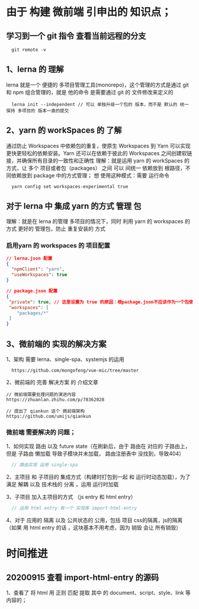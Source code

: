 # 由于 构建 微前端 引申出的 知识点；

## 学习到一个 git 指令 查看当前远程的分支
```shell
  git remote -v
```

## 1、lerna 的 理解

lerna 就是一个 便捷的 多项目管理工具(monorepo)，这个管理的方式是通过 git 和 npm 组合管理的，就是 他的命令 是需要通过 git 的 文件修改来定义的
```shell
  lerna init --independent // 可以 单独升级一个包的 版本，而不是 默认的 统一 保持 多项目的 版本一直的提交
```

## 2、yarn 的 workSpaces 的 了解

<!-- https://www.dazhuanlan.com/2019/12/25/5e027015a4775/ -->

通过防止 Workspaces 中依赖包的重复，使原生 Workspaces 到 Yarn 可以实现更快更轻松的依赖安装。Yarn 还可以在依赖于彼此的 Workspaces 之间创建软链接，并确保所有目录的一致性和正确性
理解：就是运用 yarn 的 workSpaces 的方式，让 多个 项目或者包（packages） 之间 可以 间统一 依赖放到 根路径，不同依赖放到 package 中的方式管理；
想 使用这种模式：需要 运行命令
```shell
  yarn config set workspaces-experimental true
```

## 对于 lerna 中 集成 yarn 的方式 管理 包

理解：就是在 lerna 的管理 多项目的情况下，同时 利用 yarn 的 workspaces 的方式 更好的 管理包，防止 重复安装的 方式

### 启用yarn 的 workspaces 的 项目配置
```json
// lerna.json 配置
{
  "npmClient": "yarn",
  "useWorkspaces": true
}
```
```json
// package.json 配置
{
 "private": true, // 这里设置为 true 的原因：根package.json不应该作为一个包使用，它通常会包含与其他项目共享的代码或特定的业务代码，这就是我们将其标记为“私有”的原因
 "workspaces": [
    "packages/*"
 ]
}
```

## 3、微前端的 实现的解决方案
1、架构 需要 lerna、single-spa、systemjs 的运用 
```url
  https://github.com/mongofeng/vue-mic/tree/master
```

2、微前端的 完善 解决方案 的 介绍文章

```url
// 微前端需要处理问题的演进内容
https://zhuanlan.zhihu.com/p/78362028

// 提出了 qiankun 这个 微前端架构
https://github.com/umijs/qiankun
```

### 微前端 需要解决的 问题；
1、如何实现 路由 以及 future state（在刷新后，由于 路由在 对应的 子路由上，但是 子路由 懒加载 导致子模块并未加载， 路由注册表中 没找到，导致404）
```js
  // 路由实现 运用 single-spa
```

2、主项目 和 子项目的 集成方式（构建时打包到一起 和 运行时动态加载），为了 满足 解耦 以及 技术栈的 分离 ，运用 运行时加载

3、子项目 加入主项目的方式 （js entry 和 html entry）
```js
  // 运用 html entry 有一个 实现库 import-html-entry
```

4、对于 应用的 隔离 以及 公共状态的 公用，包括 项目 css的隔离，js的隔离 （如果 用 html entry 的话 ，这块基本不用考虑，因为 销毁 会让 所有销毁）


# 时间推进

## 20200915 查看 import-html-entry 的源码
1、查看了 将 html 用 正则 匹配 提取 其中 的 document、script、style、link 等 内容的；